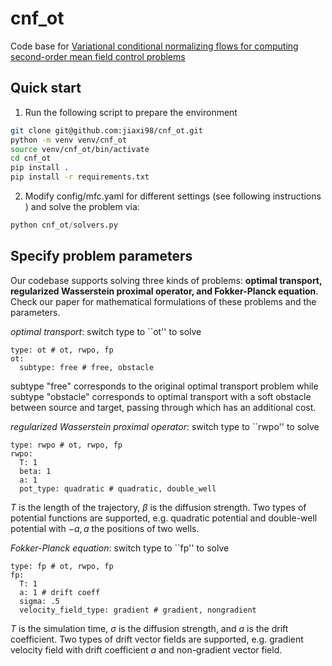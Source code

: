 # cnf_ot
<!-- TODO: change the repo name, maybe cnf_mfc? -->
Code base for [Variational conditional normalizing flows for computing second-order mean field control problems](https://arxiv.org/abs/2503.19580)


## Quick start
1. Run the following script to prepare the environment
```bash
git clone git@github.com:jiaxi98/cnf_ot.git
python -m venv venv/cnf_ot
source venv/cnf_ot/bin/activate
cd cnf_ot
pip install .
pip install -r requirements.txt
```
2. Modify config/mfc.yaml for different settings (see following instructions
) and solve the problem via:
```python
python cnf_ot/solvers.py
```

## Specify problem parameters
Our codebase supports solving three kinds of problems: **optimal transport,
regularized Wasserstein proximal operator, and Fokker-Planck equation**. Check
our paper for mathematical formulations of these problems and the parameters.

*optimal transport*: switch type to ``ot'' to solve
```ymal
type: ot # ot, rwpo, fp
ot:
  subtype: free # free, obstacle
```
subtype "free" corresponds to the original optimal transport problem while subtype
"obstacle" corresponds to optimal transport with a soft obstacle between
source and target, passing through which has an additional cost.

*regularized Wasserstein proximal operator*: switch type to ``rwpo'' to solve
```ymal
type: rwpo # ot, rwpo, fp
rwpo:
  T: 1
  beta: 1
  a: 1
  pot_type: quadratic # quadratic, double_well
```
$T$ is the length of the trajectory, $\beta$ is the diffusion strength. Two
types of potential functions are supported, e.g. quadratic potential and
double-well potential with $-a, a$ the positions of two wells.

*Fokker-Planck equation*: switch type to ``fp'' to solve
```ymal
type: fp # ot, rwpo, fp
fp:
  T: 1
  a: 1 # drift coeff
  sigma: .5
  velocity_field_type: gradient # gradient, nongradient
```
$T$ is the simulation time, $\sigma$ is the diffusion strength, and $a$ is
the drift coefficient. Two types of drift vector fields are supported, e.g.
gradient velocity field with drift coefficient $a$ and non-gradient vector
field.